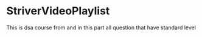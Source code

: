 # StriverVideoPlaylist
This is dsa course from and in this part all question that have standard level 

